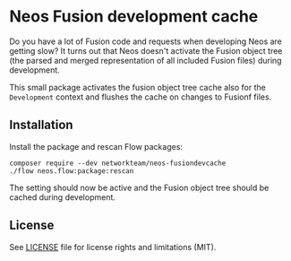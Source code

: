 # Neos Fusion development cache

Do you have a lot of Fusion code and requests when developing Neos are getting slow?
It turns out that Neos doesn't activate the Fusion object tree (the parsed and merged representation of all
included Fusion files) during development.

This small package activates the fusion object tree cache also for the `Development` context and flushes
the cache on changes to Fusionf files.

## Installation

Install the package and rescan Flow packages:

    composer require --dev networkteam/neos-fusiondevcache
    ./flow neos.flow:package:rescan

The setting should now be active and the Fusion object tree should be cached during development.

## License

See [LICENSE](LICENSE) file for license rights and limitations (MIT).
